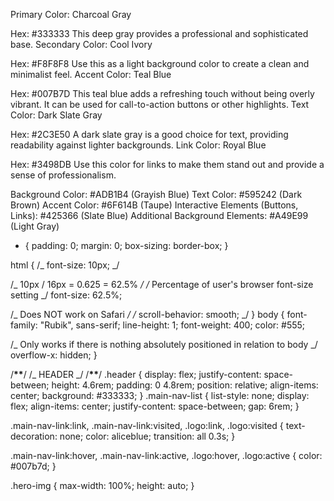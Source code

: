 Primary Color: Charcoal Gray

Hex: #333333
This deep gray provides a professional and sophisticated base.
Secondary Color: Cool Ivory

Hex: #F8F8F8
Use this as a light background color to create a clean and minimalist feel.
Accent Color: Teal Blue

Hex: #007B7D
This teal blue adds a refreshing touch without being overly vibrant. It can be used for call-to-action buttons or other highlights.
Text Color: Dark Slate Gray

Hex: #2C3E50
A dark slate gray is a good choice for text, providing readability against lighter backgrounds.
Link Color: Royal Blue

Hex: #3498DB
Use this color for links to make them stand out and provide a sense of professionalism.

Background Color: #ADB1B4 (Grayish Blue)
Text Color: #595242 (Dark Brown)
Accent Color: #6F614B (Taupe)
Interactive Elements (Buttons, Links): #425366 (Slate Blue)
Additional Background Elements: #A49E99 (Light Gray)

- {
  padding: 0;
  margin: 0;
  box-sizing: border-box;
  }

html {
/_ font-size: 10px; _/

/_ 10px / 16px = 0.625 = 62.5% _/
/_ Percentage of user's browser font-size setting _/
font-size: 62.5%;

/_ Does NOT work on Safari _/
/_ scroll-behavior: smooth; _/
}
body {
font-family: "Rubik", sans-serif;
line-height: 1;
font-weight: 400;
color: #555;

/_ Only works if there is nothing absolutely positioned in relation to body _/
overflow-x: hidden;
}

/************\*\*************/
/_ HEADER _/
/************\*\*************/
.header {
display: flex;
justify-content: space-between;
height: 4.6rem;
padding: 0 4.8rem;
position: relative;
align-items: center;
background: #333333;
}
.main-nav-list {
list-style: none;
display: flex;
align-items: center;
justify-content: space-between;
gap: 6rem;
}

.main-nav-link:link,
.main-nav-link:visited,
.logo:link,
.logo:visited {
text-decoration: none;
color: aliceblue;
transition: all 0.3s;
}

.main-nav-link:hover,
.main-nav-link:active,
.logo:hover,
.logo:active {
color: #007b7d;
}

.hero-img {
max-width: 100%;
height: auto;
}
